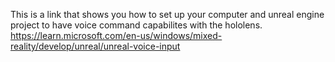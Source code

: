 This is a link that shows you how to set up your computer and unreal engine project to have voice command capabilites with the hololens.
https://learn.microsoft.com/en-us/windows/mixed-reality/develop/unreal/unreal-voice-input
